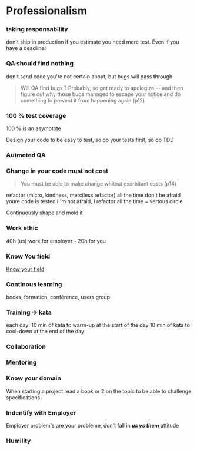 # Professionalism

### taking responsability

don't ship in production if you estimate you need more test. Even if you have a deadline!

### QA should find nothing

don't send code you're not certain about, but bugs will pass through

> Will QA find bugs ? Probably, so get ready to apologize -- and then figure out why those bugs managed to escape your notice and do something to prevent it from happening again (p12)

### 100 % test coverage

100 % is an asymptote

Design your code to be easy to test, so do your tests first, so do TDD

### Autmoted QA

### Change in your code must not cost

> You must be able to make change whitout exorbitant costs (p14)

refactor (micro, kindness, merciless refactor) all the time
don't be afraid youre code is tested
I 'm not afraid, I refactor all the time 
= vertous circle

Continuously shape and mold it

### Work ethic

40h (us) work for employer - 20h for you

### Know You field

[Know your field](know-your-field.md)

### Continous learning

books, formation, conférence, users group

### Training => kata

each day: 
10 min of kata to warm-up at the start of the day
10 min of kata to cool-down at the end of the day

### Collaboration

### Mentoring

### Know your domain

When starting a project read a book or 2 on the topic to be able to challenge specifications

###  Indentify with Employer

Employer problem's are your probleme, don't fall in ***us vs them*** attitude

###  Humility